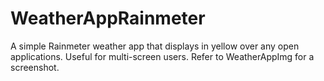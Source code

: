 # WeatherAppRainmeter
A simple Rainmeter weather app that displays in yellow over any open applications. Useful for multi-screen users.
Refer to WeatherAppImg for a screenshot.
